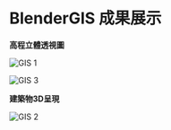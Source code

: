 # BlenderGIS 成果展示

**高程立體透視圖**

![GIS 1](https://user-images.githubusercontent.com/66252302/99878702-3e52a780-2c42-11eb-9040-c6ef16a571c2.gif)

![GIS 3](https://user-images.githubusercontent.com/66252302/99879019-71963600-2c44-11eb-8112-9b6bb3baf4c3.gif)

**建築物3D呈現**

![GIS 2](https://user-images.githubusercontent.com/66252302/99878723-59251c00-2c42-11eb-9ebe-a425f2072b08.gif)
